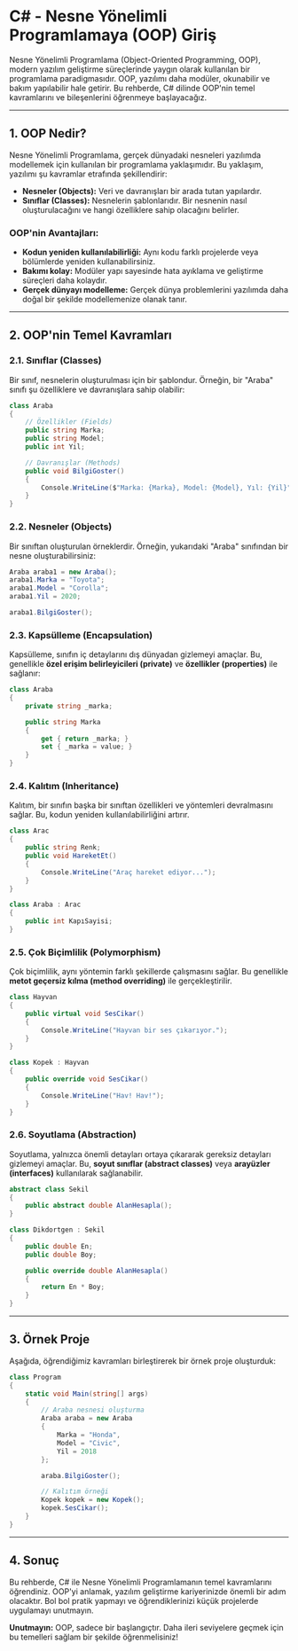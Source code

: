 # C# - Nesne Yönelimli Programlamaya (OOP) Giriş

Nesne Yönelimli Programlama (Object-Oriented Programming, OOP), modern yazılım geliştirme süreçlerinde yaygın olarak kullanılan bir programlama paradigmasıdır. OOP, yazılımı daha modüler, okunabilir ve bakım yapılabilir hale getirir. Bu rehberde, C# dilinde OOP'nin temel kavramlarını ve bileşenlerini öğrenmeye başlayacağız.

---

## **1. OOP Nedir?**

Nesne Yönelimli Programlama, gerçek dünyadaki nesneleri yazılımda modellemek için kullanılan bir programlama yaklaşımıdır. Bu yaklaşım, yazılımı şu kavramlar etrafında şekillendirir:

- **Nesneler (Objects):** Veri ve davranışları bir arada tutan yapılardır.
- **Sınıflar (Classes):** Nesnelerin şablonlarıdır. Bir nesnenin nasıl oluşturulacağını ve hangi özelliklere sahip olacağını belirler.

### **OOP'nin Avantajları:**

- **Kodun yeniden kullanılabilirliği:** Aynı kodu farklı projelerde veya bölümlerde yeniden kullanabilirsiniz.
- **Bakımı kolay:** Modüler yapı sayesinde hata ayıklama ve geliştirme süreçleri daha kolaydır.
- **Gerçek dünyayı modelleme:** Gerçek dünya problemlerini yazılımda daha doğal bir şekilde modellemenize olanak tanır.

---

## **2. OOP'nin Temel Kavramları**

### **2.1. Sınıflar (Classes)**

Bir sınıf, nesnelerin oluşturulması için bir şablondur. Örneğin, bir "Araba" sınıfı şu özelliklere ve davranışlara sahip olabilir:

```csharp
class Araba
{
    // Özellikler (Fields)
    public string Marka;
    public string Model;
    public int Yil;

    // Davranışlar (Methods)
    public void BilgiGoster()
    {
        Console.WriteLine($"Marka: {Marka}, Model: {Model}, Yıl: {Yil}");
    }
}
```

### **2.2. Nesneler (Objects)**

Bir sınıftan oluşturulan örneklerdir. Örneğin, yukarıdaki "Araba" sınıfından bir nesne oluşturabilirsiniz:

```csharp
Araba araba1 = new Araba();
araba1.Marka = "Toyota";
araba1.Model = "Corolla";
araba1.Yil = 2020;

araba1.BilgiGoster();
```

### **2.3. Kapsülleme (Encapsulation)**

Kapsülleme, sınıfın iç detaylarını dış dünyadan gizlemeyi amaçlar. Bu, genellikle **özel erişim belirleyicileri (private)** ve **özellikler (properties)** ile sağlanır:

```csharp
class Araba
{
    private string _marka;

    public string Marka
    {
        get { return _marka; }
        set { _marka = value; }
    }
}
```

### **2.4. Kalıtım (Inheritance)**

Kalıtım, bir sınıfın başka bir sınıftan özellikleri ve yöntemleri devralmasını sağlar. Bu, kodun yeniden kullanılabilirliğini artırır.

```csharp
class Arac
{
    public string Renk;
    public void HareketEt()
    {
        Console.WriteLine("Araç hareket ediyor...");
    }
}

class Araba : Arac
{
    public int KapıSayisi;
}
```

### **2.5. Çok Biçimlilik (Polymorphism)**

Çok biçimlilik, aynı yöntemin farklı şekillerde çalışmasını sağlar. Bu genellikle **metot geçersiz kılma (method overriding)** ile gerçekleştirilir.

```csharp
class Hayvan
{
    public virtual void SesCikar()
    {
        Console.WriteLine("Hayvan bir ses çıkarıyor.");
    }
}

class Kopek : Hayvan
{
    public override void SesCikar()
    {
        Console.WriteLine("Hav! Hav!");
    }
}
```

### **2.6. Soyutlama (Abstraction)**

Soyutlama, yalnızca önemli detayları ortaya çıkararak gereksiz detayları gizlemeyi amaçlar. Bu, **soyut sınıflar (abstract classes)** veya **arayüzler (interfaces)** kullanılarak sağlanabilir.

```csharp
abstract class Sekil
{
    public abstract double AlanHesapla();
}

class Dikdortgen : Sekil
{
    public double En;
    public double Boy;

    public override double AlanHesapla()
    {
        return En * Boy;
    }
}
```

---

## **3. Örnek Proje**

Aşağıda, öğrendiğimiz kavramları birleştirerek bir örnek proje oluşturduk:

```csharp
class Program
{
    static void Main(string[] args)
    {
        // Araba nesnesi oluşturma
        Araba araba = new Araba
        {
            Marka = "Honda",
            Model = "Civic",
            Yil = 2018
        };

        araba.BilgiGoster();

        // Kalıtım örneği
        Kopek kopek = new Kopek();
        kopek.SesCikar();
    }
}
```

---

## **4. Sonuç**

Bu rehberde, C# ile Nesne Yönelimli Programlamanın temel kavramlarını öğrendiniz. OOP'yi anlamak, yazılım geliştirme kariyerinizde önemli bir adım olacaktır. Bol bol pratik yapmayı ve öğrendiklerinizi küçük projelerde uygulamayı unutmayın.

**Unutmayın:** OOP, sadece bir başlangıçtır. Daha ileri seviyelere geçmek için bu temelleri sağlam bir şekilde öğrenmelisiniz!
